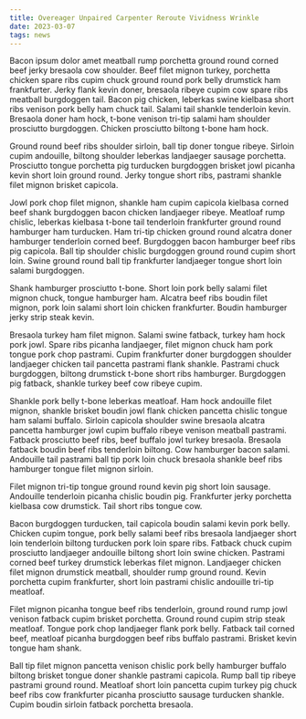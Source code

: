 ```yaml
---
title: Overeager Unpaired Carpenter Reroute Vividness Wrinkle
date: 2023-03-07
tags: news
---
```


Bacon ipsum dolor amet meatball rump porchetta ground round corned beef jerky bresaola cow shoulder.  Beef filet mignon turkey, porchetta chicken spare ribs cupim chuck ground round pork belly drumstick ham frankfurter.  Jerky flank kevin doner, bresaola ribeye cupim cow spare ribs meatball burgdoggen tail.  Bacon pig chicken, leberkas swine kielbasa short ribs venison pork belly ham chuck tail.  Salami tail shankle tenderloin kevin.  Bresaola doner ham hock, t-bone venison tri-tip salami ham shoulder prosciutto burgdoggen.  Chicken prosciutto biltong t-bone ham hock.

Ground round beef ribs shoulder sirloin, ball tip doner tongue ribeye.  Sirloin cupim andouille, biltong shoulder leberkas landjaeger sausage porchetta.  Prosciutto tongue porchetta pig turducken burgdoggen brisket jowl picanha kevin short loin ground round.  Jerky tongue short ribs, pastrami shankle filet mignon brisket capicola.

Jowl pork chop filet mignon, shankle ham cupim capicola kielbasa corned beef shank burgdoggen bacon chicken landjaeger ribeye.  Meatloaf rump chislic, leberkas kielbasa t-bone tail tenderloin frankfurter ground round hamburger ham turducken.  Ham tri-tip chicken ground round alcatra doner hamburger tenderloin corned beef.  Burgdoggen bacon hamburger beef ribs pig capicola.  Ball tip shoulder chislic burgdoggen ground round cupim short loin.  Swine ground round ball tip frankfurter landjaeger tongue short loin salami burgdoggen.

Shank hamburger prosciutto t-bone.  Short loin pork belly salami filet mignon chuck, tongue hamburger ham.  Alcatra beef ribs boudin filet mignon, pork loin salami short loin chicken frankfurter.  Boudin hamburger jerky strip steak kevin.

Bresaola turkey ham filet mignon.  Salami swine fatback, turkey ham hock pork jowl.  Spare ribs picanha landjaeger, filet mignon chuck ham pork tongue pork chop pastrami.  Cupim frankfurter doner burgdoggen shoulder landjaeger chicken tail pancetta pastrami flank shankle.  Pastrami chuck burgdoggen, biltong drumstick t-bone short ribs hamburger.  Burgdoggen pig fatback, shankle turkey beef cow ribeye cupim.

Shankle pork belly t-bone leberkas meatloaf.  Ham hock andouille filet mignon, shankle brisket boudin jowl flank chicken pancetta chislic tongue ham salami buffalo.  Sirloin capicola shoulder swine bresaola alcatra pancetta hamburger jowl cupim buffalo ribeye venison meatball pastrami.  Fatback prosciutto beef ribs, beef buffalo jowl turkey bresaola.  Bresaola fatback boudin beef ribs tenderloin biltong.  Cow hamburger bacon salami.  Andouille tail pastrami ball tip pork loin chuck bresaola shankle beef ribs hamburger tongue filet mignon sirloin.

Filet mignon tri-tip tongue ground round kevin pig short loin sausage.  Andouille tenderloin picanha chislic boudin pig.  Frankfurter jerky porchetta kielbasa cow drumstick.  Tail short ribs tongue cow.

Bacon burgdoggen turducken, tail capicola boudin salami kevin pork belly.  Chicken cupim tongue, pork belly salami beef ribs bresaola landjaeger short loin tenderloin biltong turducken pork loin spare ribs.  Fatback chuck cupim prosciutto landjaeger andouille biltong short loin swine chicken.  Pastrami corned beef turkey drumstick leberkas filet mignon.  Landjaeger chicken filet mignon drumstick meatball, shoulder rump ground round.  Kevin porchetta cupim frankfurter, short loin pastrami chislic andouille tri-tip meatloaf.

Filet mignon picanha tongue beef ribs tenderloin, ground round rump jowl venison fatback cupim brisket porchetta.  Ground round cupim strip steak meatloaf.  Tongue pork chop landjaeger flank pork belly.  Fatback tail corned beef, meatloaf picanha burgdoggen beef ribs buffalo pastrami.  Brisket kevin tongue ham shank.

Ball tip filet mignon pancetta venison chislic pork belly hamburger buffalo biltong brisket tongue doner shankle pastrami capicola.  Rump ball tip ribeye pastrami ground round.  Meatloaf short loin pancetta cupim turkey pig chuck beef ribs cow frankfurter picanha prosciutto sausage turducken shankle.  Cupim boudin sirloin fatback porchetta bresaola.